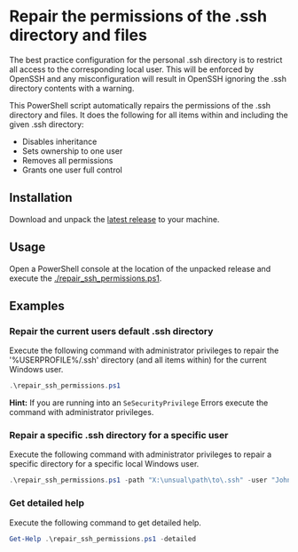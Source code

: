 # Repair the permissions of the .ssh directory and files
The best practice configuration for the personal .ssh directory is to restrict all access to the corresponding local user. This will be enforced by OpenSSH and any misconfiguration will result in OpenSSH ignoring the .ssh directory contents with a warning.

This PowerShell script automatically repairs the permissions of the .ssh directory and files. It does the following for all items within and including the given .ssh directory:

* Disables inheritance
* Sets ownership to one user
* Removes all permissions
* Grants one user full control

## Installation
Download and unpack the [latest release](https://github.com/countzero/repair_ssh_permissions/releases/latest) to your machine.

## Usage
Open a PowerShell console at the location of the unpacked release and execute the [./repair_ssh_permissions.ps1](https://github.com/countzero/repair_ssh_permissions/blob/main/repair_ssh_permissions.ps1).

## Examples

### Repair the current users default .ssh directory
Execute the following command with administrator privileges to repair the '%USERPROFILE%/.ssh' directory (and all items within) for the current Windows user.

```PowerShell
.\repair_ssh_permissions.ps1
```

**Hint:** If you are running into an `SeSecurityPrivilege` Errors execute the command with administrator privileges.

### Repair a specific .ssh directory for a specific user
Execute the following command with administrator privileges to repair a specific directory for a specific local Windows user.

```PowerShell
.\repair_ssh_permissions.ps1 -path "X:\unsual\path\to\.ssh" -user "John Doe"
```

### Get detailed help
Execute the following command to get detailed help.

```PowerShell
Get-Help .\repair_ssh_permissions.ps1 -detailed
```
